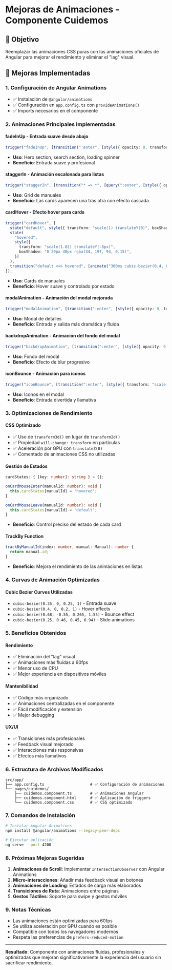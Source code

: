 # Mejoras de Animaciones - Componente Cuidemos

## 🎯 Objetivo

Reemplazar las animaciones CSS puras con las animaciones oficiales de Angular para mejorar el rendimiento y eliminar el "lag" visual.

## 🚀 Mejoras Implementadas

### 1. **Configuración de Angular Animations**

- ✅ Instalación de `@angular/animations`
- ✅ Configuración en `app.config.ts` con `provideAnimations()`
- ✅ Imports necesarios en el componente

### 2. **Animaciones Principales Implementadas**

#### **fadeInUp** - Entrada suave desde abajo

```typescript
trigger("fadeInUp", [transition(":enter", [style({ opacity: 0, transform: "translateY(30px)" }), animate("600ms cubic-bezier(0.35, 0, 0.25, 1)", style({ opacity: 1, transform: "translateY(0)" }))])]);
```

- **Uso**: Hero section, search section, loading spinner
- **Beneficio**: Entrada suave y profesional

#### **staggerIn** - Animación escalonada para listas

```typescript
trigger("staggerIn", [transition("* => *", [query(":enter", [style({ opacity: 0, transform: "translateY(30px)" }), stagger(100, [animate("500ms cubic-bezier(0.35, 0, 0.25, 1)", style({ opacity: 1, transform: "translateY(0)" }))])], { optional: true })])]);
```

- **Uso**: Grid de manuales
- **Beneficio**: Las cards aparecen una tras otra con efecto cascada

#### **cardHover** - Efecto hover para cards

```typescript
trigger("cardHover", [
  state("default", style({ transform: "scale(1) translateY(0)", boxShadow: "0 4px 6px rgba(0, 0, 0, 0.1)" })),
  state(
    "hovered",
    style({
      transform: "scale(1.02) translateY(-8px)",
      boxShadow: "0 20px 40px rgba(34, 197, 94, 0.15)",
    })
  ),
  transition("default <=> hovered", [animate("300ms cubic-bezier(0.4, 0, 0.2, 1)")]),
]);
```

- **Uso**: Cards de manuales
- **Beneficio**: Hover suave y controlado por estado

#### **modalAnimation** - Animación del modal mejorada

```typescript
trigger("modalAnimation", [transition(":enter", [style({ opacity: 0, transform: "scale(0.8) translateY(-50px)" }), animate("400ms cubic-bezier(0.35, 0, 0.25, 1)", style({ opacity: 1, transform: "scale(1) translateY(0)" }))]), transition(":leave", [animate("300ms cubic-bezier(0.4, 0, 1, 1)", style({ opacity: 0, transform: "scale(0.8) translateY(-50px)" }))])]);
```

- **Uso**: Modal de detalles
- **Beneficio**: Entrada y salida más dramática y fluida

#### **backdropAnimation** - Animación del fondo del modal

```typescript
trigger("backdropAnimation", [transition(":enter", [style({ opacity: 0, backdropFilter: "blur(0px)" }), animate("300ms ease-out", style({ opacity: 1, backdropFilter: "blur(12px)" }))]), transition(":leave", [animate("200ms ease-in", style({ opacity: 0, backdropFilter: "blur(0px)" }))])]);
```

- **Uso**: Fondo del modal
- **Beneficio**: Efecto de blur progresivo

#### **iconBounce** - Animación para iconos

```typescript
trigger("iconBounce", [transition(":enter", [style({ transform: "scale(0) rotate(180deg)", opacity: 0 }), animate("500ms cubic-bezier(0.68, -0.55, 0.265, 1.55)", style({ transform: "scale(1) rotate(0deg)", opacity: 1 }))])]);
```

- **Uso**: Iconos en el modal
- **Beneficio**: Entrada divertida y llamativa

### 3. **Optimizaciones de Rendimiento**

#### **CSS Optimizado**

- ✅ Uso de `transform3d()` en lugar de `transform2d()`
- ✅ Propiedad `will-change: transform` en partículas
- ✅ Aceleración por GPU con `translateZ(0)`
- ✅ Comentado de animaciones CSS no utilizadas

#### **Gestión de Estados**

```typescript
cardStates: { [key: number]: string } = {};

onCardMouseEnter(manualId: number): void {
  this.cardStates[manualId] = 'hovered';
}

onCardMouseLeave(manualId: number): void {
  this.cardStates[manualId] = 'default';
}
```

- **Beneficio**: Control preciso del estado de cada card

#### **TrackBy Function**

```typescript
trackByManualId(index: number, manual: Manual): number {
  return manual.id;
}
```

- **Beneficio**: Mejora el rendimiento de las animaciones en listas

### 4. **Curvas de Animación Optimizadas**

#### **Cubic Bezier Curves Utilizadas**

- `cubic-bezier(0.35, 0, 0.25, 1)` - Entrada suave
- `cubic-bezier(0.4, 0, 0.2, 1)` - Hover effects
- `cubic-bezier(0.68, -0.55, 0.265, 1.55)` - Bounce effect
- `cubic-bezier(0.25, 0.46, 0.45, 0.94)` - Slide animations

### 5. **Beneficios Obtenidos**

#### **Rendimiento**

- ✅ Eliminación del "lag" visual
- ✅ Animaciones más fluidas a 60fps
- ✅ Menor uso de CPU
- ✅ Mejor experiencia en dispositivos móviles

#### **Mantenibilidad**

- ✅ Código más organizado
- ✅ Animaciones centralizadas en el componente
- ✅ Fácil modificación y extensión
- ✅ Mejor debugging

#### **UX/UI**

- ✅ Transiciones más profesionales
- ✅ Feedback visual mejorado
- ✅ Interacciones más responsivas
- ✅ Efectos más llamativos

### 6. **Estructura de Archivos Modificados**

```
src/app/
├── app.config.ts                    # ✅ Configuración de animaciones
└── pages/cuidemos/
    ├── cuidemos.component.ts        # ✅ Animaciones Angular
    ├── cuidemos.component.html      # ✅ Aplicación de triggers
    └── cuidemos.component.css       # ✅ CSS optimizado
```

### 7. **Comandos de Instalación**

```bash
# Instalar Angular Animations
npm install @angular/animations --legacy-peer-deps

# Ejecutar aplicación
ng serve --port 4200
```

### 8. **Próximas Mejoras Sugeridas**

1. **Animaciones de Scroll**: Implementar `IntersectionObserver` con Angular Animations
2. **Micro-interacciones**: Añadir más feedback visual en botones
3. **Animaciones de Loading**: Estados de carga más elaborados
4. **Transiciones de Ruta**: Animaciones entre páginas
5. **Gestos Táctiles**: Soporte para swipe y gestos móviles

### 9. **Notas Técnicas**

- Las animaciones están optimizadas para 60fps
- Se utiliza aceleración por GPU cuando es posible
- Compatible con todos los navegadores modernos
- Respeta las preferencias de `prefers-reduced-motion`

---

**Resultado**: Componente con animaciones fluidas, profesionales y optimizadas que mejoran significativamente la experiencia del usuario sin sacrificar rendimiento.
